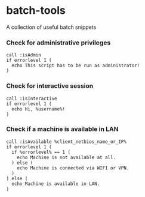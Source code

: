 # batch-tools
A collection of useful batch snippets

### Check for administrative privileges
```batchfile
call :isAdmin
if errorlevel 1 (
  echo This script has to be run as administrator!
)
```


### Check for interactive session
```dos
call :isInteractive
if errorlevel 1 (
  echo Hi, %username%!
)
```


### Check if a machine is available in LAN
```dos
call :isAvailable %client_netbios_name_or_IP%
if errorlevel 1 (
  if %errorlevel% == 1 (
    echo Machine is not available at all.
  ) else (
    echo Machine is connected via WIFI or VPN.
  )
) else (
  echo Machine is available in LAN.
)
```
